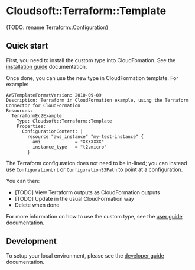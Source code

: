 # Cloudsoft::Terraform::Template

(TODO: rename Terraform::Configuration)

## Quick start

First, you need to install the custom type into CloudFomation. See the [installation guide](./docs/installation-guide.md) documentation.

Once done, you can use the new type in CloudFormation template. For example:

```
AWSTemplateFormatVersion: 2010-09-09
Description: Terraform in CloudFormation example, using the Terraform Connector for CloudFormation
Resources:
  TerraformEc2Example:
    Type: Cloudsoft::Terraform::Template
    Properties:
      ConfigurationContent: |
        resource "aws_instance" "my-test-instance" {
          ami             = "XXXXXXX"
          instance_type   = "t2.micro"
        }
```

The Terraform configuration does not need to be in-lined; you can instead use `ConfigurationUrl` or `ConfigurationS3Path` to point at a configuration.

You can then:

* [TODO] View Terraform outputs as CloudFormation outputs
* [TODO] Update in the usual CloudFormation way
* Delete when done

For more information on how to use the custom type, see the [user guide](./docs/user-guide.md) documentation.

## Development

To setup your local environment, please see the [developer guide](./docs/developer-guide.md) documentation.
